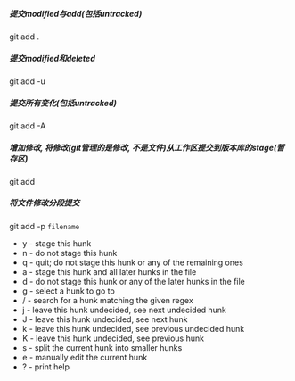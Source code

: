 ##### 提交modified与add(包括untracked)
git add .

##### 提交modified和deleted
git add -u

##### 提交所有变化(包括untracked)
git add -A

##### 增加修改, 将修改(git管理的是修改, 不是文件)从工作区提交到版本库的stage(暂存区)
git add <filename>

##### 将文件修改分段提交
git add -p `filename`

- y - stage this hunk
- n - do not stage this hunk
- q - quit; do not stage this hunk or any of the remaining ones
- a - stage this hunk and all later hunks in the file
- d - do not stage this hunk or any of the later hunks in the file
- g - select a hunk to go to
- / - search for a hunk matching the given regex
- j - leave this hunk undecided, see next undecided hunk
- J - leave this hunk undecided, see next hunk
- k - leave this hunk undecided, see previous undecided hunk
- K - leave this hunk undecided, see previous hunk
- s - split the current hunk into smaller hunks
- e - manually edit the current hunk
- ? - print help
